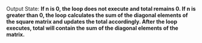 Output State: **If n is 0, the loop does not execute and total remains 0. If n is greater than 0, the loop calculates the sum of the diagonal elements of the square matrix and updates the total accordingly. After the loop executes, total will contain the sum of the diagonal elements of the matrix.**